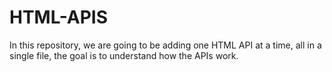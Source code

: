 # HTML-APIS
In this repository, we are going to be adding one HTML API at a time, all in a single file, the goal is to understand how the APIs work.

